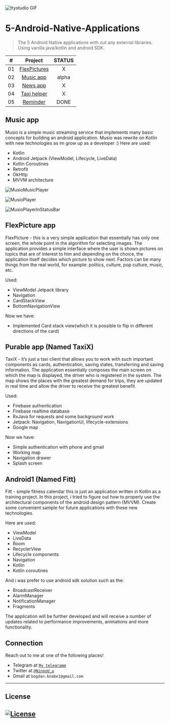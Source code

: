 
  ![ttystudio GIF](https://media.giphy.com/media/llarwdtFqG63IlqUR1/giphy.gif)

  # 5-Android-Native-Applications
  > The 5 Android Native applications with out any external libraries. Using vanilla java/kotlin and android SDK.

  |  #  |            Project             | STATUS |
  | :-: | :----------------------------: | :-------: |
  | 01  | [FlexPictures](https://github.com/NinpoU-u/The-4-Android-Native-applications/tree/master/FlexPictures/app) | X |
  | 02  | [Music app](https://github.com/NinpoU-u/The-6-Android-Native-applications/tree/master/Musio) | alpha |
  | 03  | [News app](https://github.com/NinpoU-u/The-6-Android-Native-applications/tree/master/Newarc) | X |
  | 04  | [Taxi helper](https://github.com/NinpoU-u/The-6-Android-Native-applications/tree/master/Pureable/app) | X |
  | 05  | [Reminder](https://github.com/NinpoU-u/The-5-Android-Native-applications/tree/master/Android1) | DONE |
  

  ## Music app

  Musio is a simple music streaming service that implements many basic concepts for building an android application. Musio was rewrite on Kotlin with new technologies as im grow up as a developer :) Here are used:
  - Kotlin
  - Android Jetpack (ViewModel, Lifecycle, LiveData)
  - Kotlin Coroutines
  - Retrofit
  - OkHttp
  - MVVM architecture
  
  ![MusioMusicPlayer](https://user-images.githubusercontent.com/47458290/114009849-318ac500-986c-11eb-9fa8-90fc72c1ae81.png)
  
  ![MusioPlayer](https://user-images.githubusercontent.com/47458290/114009920-4404fe80-986c-11eb-80df-443412a6f528.png)
  
  ![MusioPlayerInStatusBar](https://user-images.githubusercontent.com/47458290/114010051-64cd5400-986c-11eb-93e1-9c73fbbb6136.png)

  ## FlexPicture app
  
  FlexPicture - this is a very simple application that essentially has only one screen, the whole point in the algorithm for selecting images. 
  The application provides a simple interface where the user is shown pictures on topics that are of interest to him and depending on the choice, the application itself decides   which picture to show next. Factors can be many things from the real world, for example: politics, culture, pop culture, music, etc.
  
  Used:
  - ViewModel Jetpack library
  - Navigation 
  - CardStackView
  - BottomNavigationView

  Now we have:
  - Implemented Card stack view(which it is possible to flip in different directions of the card)

  ## Purable app (Named TaxiX)
  
  TaxiX - it’s just a taxi client that allows you to work with such important components as cards, authentication, saving states, transferring and saving information.
  The application essentially composes the main screen on which the map is displayed, the driver who is registered in the system. 
  The map shows the places with the greatest demand for trips, they are updated in real time and allow the driver to receive the greatest benefit. 

  Used:
  - Firebase authentication
  - Firebase realtime database
  - RxJava for requests and some background work
  - Jetpack: Navigation, NavigationUi, lifecycle-extensions
  - Google map
  
  Now we have:
  - Simple authentication with phone and gmail
  - Working map
  - Navigation drawer
  - Splash screen
  
  ## Android1 (Named Fitt)
  
  Fitt - simple fitness calendar this is just an application written in Kotlin as a training project. 
  In this project, i tried to figure out how to properly use the architectural components of the android design pattern (MVVM). Create some convenient sample for future applications with these new technologies.
  
  Here are used:
  - ViewModel
  - LiveData
  - Room
  - RecyclerView
  - Lifecycle components
  - Navigation
  - Kotlin
  - Kotlin coroutines
 
 And i was prefer to use android sdk solution such as the:
  - BroadcastReceiver
  - AlarmManager
  - NotificationManager
  - Fragments
  
  The application will be further developed and will receive a number of updates related to performance improvements, animations and more functionality.
  
  ## Connection

  Reach out to me at one of the following places!

  - Telegram at <a href="https://t.me/NinpoU_u" target="_blank">`My telegramm`</a>
  - Twitter at <a href="https://twitter.com/Bogdan21724971" target="_blank">`@NinpoU_u`</a>
  - Gmail at <a>`bogdan.knabe1@gmail.com`</a>
  ---

  ## License

  [![License](http://img.shields.io/:license-mit-blue.svg?style=flat-square)](http://badges.mit-license.org)
  ---
